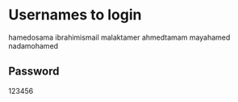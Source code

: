 # Usernames to login
hamedosama 
ibrahimismail
malaktamer
ahmedtamam
mayahamed   
nadamohamed   
## Password
123456

